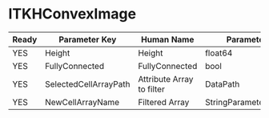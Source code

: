 # ITKHConvexImage #

| Ready | Parameter Key | Human Name | Parameter Type | Parameter Class |
|-------|---------------|------------|-----------------|----------------|
| YES | Height | Height | float64 | Float64Parameter |
| YES | FullyConnected | FullyConnected | bool | BoolParameter |
| YES | SelectedCellArrayPath | Attribute Array to filter | DataPath | ArraySelectionParameter |
| YES | NewCellArrayName | Filtered Array | StringParameter::ValueType | StringParameter |
